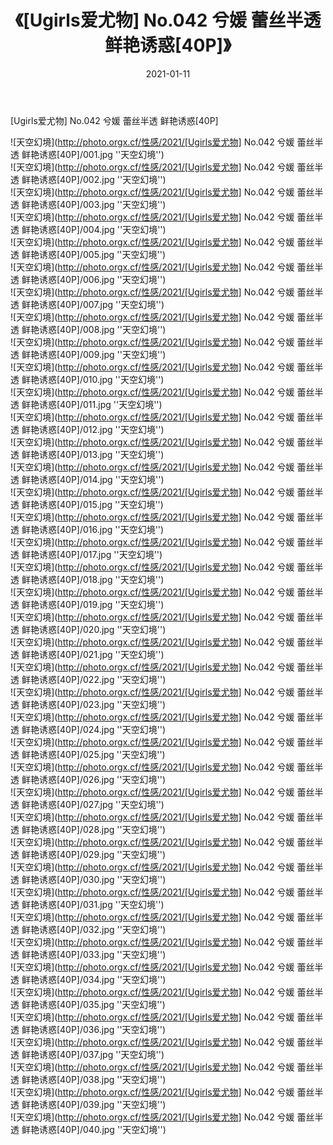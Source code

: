﻿---
layout: post
title:  《[Ugirls爱尤物] No.042 兮媛 蕾丝半透 鲜艳诱惑[40P]》
date:   2021-01-11
img: http://photo.orgx.cf/性感/2021/[Ugirls爱尤物] No.042 兮媛 蕾丝半透 鲜艳诱惑[40P]/000.jpg
tags: [美女, 性感, 泳衣]
---

[Ugirls爱尤物] No.042 兮媛 蕾丝半透 鲜艳诱惑[40P]



![天空幻境](http://photo.orgx.cf/性感/2021/[Ugirls爱尤物] No.042 兮媛 蕾丝半透 鲜艳诱惑[40P]/001.jpg ''天空幻境'') <br>
![天空幻境](http://photo.orgx.cf/性感/2021/[Ugirls爱尤物] No.042 兮媛 蕾丝半透 鲜艳诱惑[40P]/002.jpg ''天空幻境'') <br>
![天空幻境](http://photo.orgx.cf/性感/2021/[Ugirls爱尤物] No.042 兮媛 蕾丝半透 鲜艳诱惑[40P]/003.jpg ''天空幻境'') <br>
![天空幻境](http://photo.orgx.cf/性感/2021/[Ugirls爱尤物] No.042 兮媛 蕾丝半透 鲜艳诱惑[40P]/004.jpg ''天空幻境'') <br>
![天空幻境](http://photo.orgx.cf/性感/2021/[Ugirls爱尤物] No.042 兮媛 蕾丝半透 鲜艳诱惑[40P]/005.jpg ''天空幻境'') <br>
![天空幻境](http://photo.orgx.cf/性感/2021/[Ugirls爱尤物] No.042 兮媛 蕾丝半透 鲜艳诱惑[40P]/006.jpg ''天空幻境'') <br>
![天空幻境](http://photo.orgx.cf/性感/2021/[Ugirls爱尤物] No.042 兮媛 蕾丝半透 鲜艳诱惑[40P]/007.jpg ''天空幻境'') <br>
![天空幻境](http://photo.orgx.cf/性感/2021/[Ugirls爱尤物] No.042 兮媛 蕾丝半透 鲜艳诱惑[40P]/008.jpg ''天空幻境'') <br>
![天空幻境](http://photo.orgx.cf/性感/2021/[Ugirls爱尤物] No.042 兮媛 蕾丝半透 鲜艳诱惑[40P]/009.jpg ''天空幻境'') <br>
![天空幻境](http://photo.orgx.cf/性感/2021/[Ugirls爱尤物] No.042 兮媛 蕾丝半透 鲜艳诱惑[40P]/010.jpg ''天空幻境'') <br>
![天空幻境](http://photo.orgx.cf/性感/2021/[Ugirls爱尤物] No.042 兮媛 蕾丝半透 鲜艳诱惑[40P]/011.jpg ''天空幻境'') <br>
![天空幻境](http://photo.orgx.cf/性感/2021/[Ugirls爱尤物] No.042 兮媛 蕾丝半透 鲜艳诱惑[40P]/012.jpg ''天空幻境'') <br>
![天空幻境](http://photo.orgx.cf/性感/2021/[Ugirls爱尤物] No.042 兮媛 蕾丝半透 鲜艳诱惑[40P]/013.jpg ''天空幻境'') <br>
![天空幻境](http://photo.orgx.cf/性感/2021/[Ugirls爱尤物] No.042 兮媛 蕾丝半透 鲜艳诱惑[40P]/014.jpg ''天空幻境'') <br>
![天空幻境](http://photo.orgx.cf/性感/2021/[Ugirls爱尤物] No.042 兮媛 蕾丝半透 鲜艳诱惑[40P]/015.jpg ''天空幻境'') <br>
![天空幻境](http://photo.orgx.cf/性感/2021/[Ugirls爱尤物] No.042 兮媛 蕾丝半透 鲜艳诱惑[40P]/016.jpg ''天空幻境'') <br>
![天空幻境](http://photo.orgx.cf/性感/2021/[Ugirls爱尤物] No.042 兮媛 蕾丝半透 鲜艳诱惑[40P]/017.jpg ''天空幻境'') <br>
![天空幻境](http://photo.orgx.cf/性感/2021/[Ugirls爱尤物] No.042 兮媛 蕾丝半透 鲜艳诱惑[40P]/018.jpg ''天空幻境'') <br>
![天空幻境](http://photo.orgx.cf/性感/2021/[Ugirls爱尤物] No.042 兮媛 蕾丝半透 鲜艳诱惑[40P]/019.jpg ''天空幻境'') <br>
![天空幻境](http://photo.orgx.cf/性感/2021/[Ugirls爱尤物] No.042 兮媛 蕾丝半透 鲜艳诱惑[40P]/020.jpg ''天空幻境'') <br>
![天空幻境](http://photo.orgx.cf/性感/2021/[Ugirls爱尤物] No.042 兮媛 蕾丝半透 鲜艳诱惑[40P]/021.jpg ''天空幻境'') <br>
![天空幻境](http://photo.orgx.cf/性感/2021/[Ugirls爱尤物] No.042 兮媛 蕾丝半透 鲜艳诱惑[40P]/022.jpg ''天空幻境'') <br>
![天空幻境](http://photo.orgx.cf/性感/2021/[Ugirls爱尤物] No.042 兮媛 蕾丝半透 鲜艳诱惑[40P]/023.jpg ''天空幻境'') <br>
![天空幻境](http://photo.orgx.cf/性感/2021/[Ugirls爱尤物] No.042 兮媛 蕾丝半透 鲜艳诱惑[40P]/024.jpg ''天空幻境'') <br>
![天空幻境](http://photo.orgx.cf/性感/2021/[Ugirls爱尤物] No.042 兮媛 蕾丝半透 鲜艳诱惑[40P]/025.jpg ''天空幻境'') <br>
![天空幻境](http://photo.orgx.cf/性感/2021/[Ugirls爱尤物] No.042 兮媛 蕾丝半透 鲜艳诱惑[40P]/026.jpg ''天空幻境'') <br>
![天空幻境](http://photo.orgx.cf/性感/2021/[Ugirls爱尤物] No.042 兮媛 蕾丝半透 鲜艳诱惑[40P]/027.jpg ''天空幻境'') <br>
![天空幻境](http://photo.orgx.cf/性感/2021/[Ugirls爱尤物] No.042 兮媛 蕾丝半透 鲜艳诱惑[40P]/028.jpg ''天空幻境'') <br>
![天空幻境](http://photo.orgx.cf/性感/2021/[Ugirls爱尤物] No.042 兮媛 蕾丝半透 鲜艳诱惑[40P]/029.jpg ''天空幻境'') <br>
![天空幻境](http://photo.orgx.cf/性感/2021/[Ugirls爱尤物] No.042 兮媛 蕾丝半透 鲜艳诱惑[40P]/030.jpg ''天空幻境'') <br>
![天空幻境](http://photo.orgx.cf/性感/2021/[Ugirls爱尤物] No.042 兮媛 蕾丝半透 鲜艳诱惑[40P]/031.jpg ''天空幻境'') <br>
![天空幻境](http://photo.orgx.cf/性感/2021/[Ugirls爱尤物] No.042 兮媛 蕾丝半透 鲜艳诱惑[40P]/032.jpg ''天空幻境'') <br>
![天空幻境](http://photo.orgx.cf/性感/2021/[Ugirls爱尤物] No.042 兮媛 蕾丝半透 鲜艳诱惑[40P]/033.jpg ''天空幻境'') <br>
![天空幻境](http://photo.orgx.cf/性感/2021/[Ugirls爱尤物] No.042 兮媛 蕾丝半透 鲜艳诱惑[40P]/034.jpg ''天空幻境'') <br>
![天空幻境](http://photo.orgx.cf/性感/2021/[Ugirls爱尤物] No.042 兮媛 蕾丝半透 鲜艳诱惑[40P]/035.jpg ''天空幻境'') <br>
![天空幻境](http://photo.orgx.cf/性感/2021/[Ugirls爱尤物] No.042 兮媛 蕾丝半透 鲜艳诱惑[40P]/036.jpg ''天空幻境'') <br>
![天空幻境](http://photo.orgx.cf/性感/2021/[Ugirls爱尤物] No.042 兮媛 蕾丝半透 鲜艳诱惑[40P]/037.jpg ''天空幻境'') <br>
![天空幻境](http://photo.orgx.cf/性感/2021/[Ugirls爱尤物] No.042 兮媛 蕾丝半透 鲜艳诱惑[40P]/038.jpg ''天空幻境'') <br>
![天空幻境](http://photo.orgx.cf/性感/2021/[Ugirls爱尤物] No.042 兮媛 蕾丝半透 鲜艳诱惑[40P]/039.jpg ''天空幻境'') <br>
![天空幻境](http://photo.orgx.cf/性感/2021/[Ugirls爱尤物] No.042 兮媛 蕾丝半透 鲜艳诱惑[40P]/040.jpg ''天空幻境'') <br>